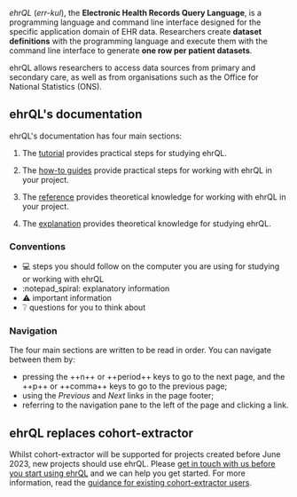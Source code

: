 *ehrQL* (*err-kul*), the **Electronic Health Records Query Language**,
is a programming language and command line interface designed for the specific application domain of EHR data.
Researchers create **dataset definitions** with the programming language
and execute them with the command line interface to generate **one row per patient datasets**.

ehrQL allows researchers to access data sources from primary and secondary care,
as well as from organisations such as the Office for National Statistics (ONS).

## ehrQL's documentation

ehrQL's documentation has four main sections:

1. The [tutorial](tutorial/index.md) provides practical steps for studying ehrQL.

1. The [how-to guides](how-to/index.md) provide practical steps for working with ehrQL in your project.

1. The [reference](reference/index.md) provides theoretical knowledge for working with ehrQL in your project.

1. The [explanation](explanation/index.md) provides theoretical knowledge for studying ehrQL.

### Conventions

* :computer: steps you should follow on the computer you are using for studying or working with ehrQL
* :notepad_spiral: explanatory information
* :warning: important information
* :grey_question: questions for you to think about

### Navigation

The four main sections are written to be read in order.
You can navigate between them by:

* pressing the ++n++ or ++period++ keys to go to the next page, and the ++p++ or ++comma++ keys to go to the previous page;
* using the *Previous* and *Next* links in the page footer;
* referring to the navigation pane to the left of the page and clicking a link.

## ehrQL replaces cohort-extractor

Whilst cohort-extractor will be supported for projects created before June 2023,
new projects should use ehrQL.
Please [get in touch with us before you start using ehrQL](introduction/getting-help.md)
and we can help you get started.
For more information,
read the [guidance for existing cohort-extractor users](introduction/guidance-for-existing-cohort-extractor-users.md).
